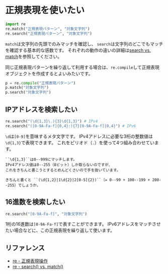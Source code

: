 # 正規表現を使いたい

```python
import re
re.match("正規表現パターン", "対象文字列")
re.search("正規表現パターン", "対象文字列")
```

``match``は文字列の先頭でのみマッチを確認し、
``search``は文字列のどこでもマッチを確認する基本的な感数です。
それぞれの動作の違いの詳細は[search vs. match](https://docs.python.org/ja/3/library/re.html#search-vs-match)を参照してください。

同じ正規表現パターンを繰り返して利用する場合は、``re.compile``して正規表現オブジェクトを作成するとよいみたいです。

```python
p = re.compile("正規表現パターン")
p.match("対象文字列")
p.search("対象文字列")
```

## IPアドレスを検索したい

```python
re.search("(\d{1,3}\.){3}\d{1,3}") # IPv4
re.search("([0-9A-Fa-f]{0,4}:){7}[0-9A-Fa-f]{0,4}") # IPv6
```

``\d``は``[0-9]``を意味するメタ文字です。
IPv4アドレスに必要な3桁の整数値は``\d{1,3}``で表現できます。
これをピリオド（``.``）を使って4つ組み合わせています。

```{note}
``\d{1,3}``は0--999にマッチします。
IPv4アドレス値は0--255（8ビット）しか取らないのですが、
これをきちんと書こうとするとめんどくさいので手を抜いています。

きちんと書くと ``(\d{1,2}|1\d{2}|2[0-5]{2})``（= 0--99 + 100--199 + 200--255）でしょうか。
```

## 16進数を検索したい

```python
re.search("[0-9A-Fa-f]", "対象文字列")
```

1桁の16進数は``[0-9A-Fa-f]``で表すことができます。
IPv6アドレスをマッチさせたい場合などに、この正規表現を繰り返して使います。

## リファレンス

- [re - 正規表現操作](https://docs.python.org/ja/3/library/re.html)
- [re - search() vs. match()](https://docs.python.org/ja/3/library/re.html#search-vs-match)
